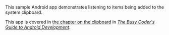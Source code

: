 This sample Android app demonstrates
listening to items being added to the system clipboard.

This app is covered in 
[the chapter on the clipboard](https://commonsware.com/Android/previews/working-with-the-clipboard)
in [*The Busy Coder's Guide to Android Development*](https://commonsware.com/Android/).

